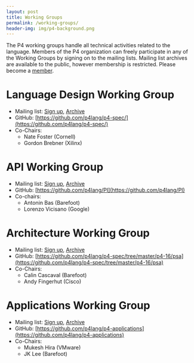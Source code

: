 ```yaml
---
layout: post
title: Working Groups
permalink: /working-groups/
header-img: img/p4-background.png
---
```


The P4 working groups handle all technical activities related to the
language. Members of the P4 organization can freely participate in any
of the Working Groups by signing on to the mailing lists. Mailing list
archives are available to the public, however membership is
restricted. Please become a [member](/join-us/).

# Language Design Working Group
- Mailing list: [Sign up](http://lists.p4.org/mailman/listinfo/p4-design_lists.p4.org), [Archive](http://lists.p4.org/pipermail/p4-design_lists.p4.org/)
- GitHub: [https://github.com/p4lang/p4-spec/](https://github.com/p4lang/p4-spec/)
- Co-Chairs:
    - Nate Foster (Cornell)
    - Gordon Brebner (Xilinx)

# API Working Group
- Mailing list: [Sign up](http://lists.p4.org/mailman/listinfo/p4-api_lists.p4.org), [Archive](http://lists.p4.org/pipermail/p4-api_lists.p4.org/)
- GitHub: [https://github.com/p4lang/PI](https://github.com/p4lang/PI)
- Co-chairs:
    - Antonin Bas (Barefoot)
    - Lorenzo Vicisano (Google)

# Architecture Working Group
- Mailing list: [Sign up](http://lists.p4.org/mailman/listinfo/p4-arch_lists.p4.org), [Archive](http://lists.p4.org/pipermail/p4-arch_lists.p4.org/)
- GitHub: [https://github.com/p4lang/p4-spec/tree/master/p4-16/psa](https://github.com/p4lang/p4-spec/tree/master/p4-16/psa)
- Co-Chairs:
    - Calin Cascaval (Barefoot)
    - Andy Fingerhut (Cisco)

# Applications Working Group
- Mailing list: [Sign up](http://lists.p4.org/mailman/listinfo/p4-apps_lists.p4.org), [Archive](http://lists.p4.org/pipermail/p4-apps_lists.p4.org/)
- GitHub: [https://github.com/p4lang/p4-applications](https://github.com/p4lang/p4-applications)
- Co-Chairs:
    - Mukesh Hira (VMware)
    - JK Lee (Barefoot)
